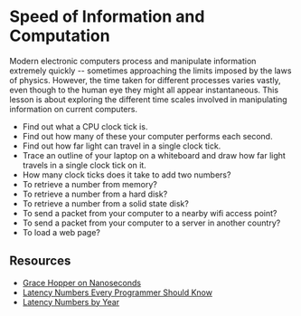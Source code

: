 Speed of Information and Computation
====================================

Modern electronic computers process and manipulate information
extremely quickly -- sometimes approaching the limits imposed by the
laws of physics. However, the time taken for different processes
varies vastly, even though to the human eye they might all appear
instantaneous. This lesson is about exploring the different time
scales involved in manipulating information on current computers.

* Find out what a CPU clock tick is.
* Find out how many of these your computer performs each second.
* Find out how far light can travel in a single clock tick.
* Trace an outline of your laptop on a whiteboard and draw how far
  light travels in a single clock tick on it.
* How many clock ticks does it take to add two numbers?
* To retrieve a number from memory?
* To retrieve a number from a hard disk?
* To retrieve a number from a solid state disk?
* To send a packet from your computer to a nearby wifi access point?
* To send a packet from your computer to a server in another country?
* To load a web page?

Resources
---------

* [Grace Hopper on Nanoseconds](https://www.youtube.com/watch?v=JEpsKnWZrJ8)
* [Latency Numbers Every Programmer Should Know](https://gist.github.com/jboner/2841832)
* [Latency Numbers by Year](http://www.eecs.berkeley.edu/~rcs/research/interactive_latency.html)
